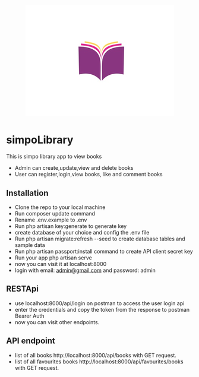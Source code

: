 <h1 align="center">
<img src="public/image/logo.jpg" alt="simpoLibrary"></h1>

# simpoLibrary

This is simpo library app to view books

- Admin can create,update,view and delete books
- User can register,login,view books, like and comment books


## Installation

- Clone the repo to your local machine
- Run composer update command
- Rename .env.example to .env
- Run php artisan key:generate to generate key
- create database of your choice and config the .env file
- Run php artisan migrate:refresh --seed to create database tables and sample data
- Run php artisan passport:install command to create API client secret key
- Run your app php artisan serve
- now you can visit it at localhost:8000
- login with email: admin@gmail.com and password: admin

## RESTApi

- use localhost:8000/api/login on postman to access the user login api
- enter the credentials and copy the token from the response to postman Bearer Auth
- now you can visit other endpoints.

## API endpoint
- list of all books http://localhost:8000/api/books with GET request.
- list of all favourites books http://localhost:8000/api/favourites/books with GET request.

